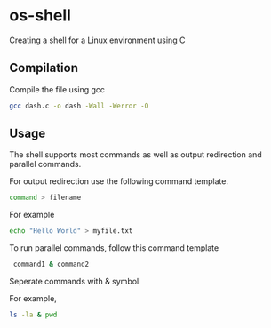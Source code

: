 # os-shell
Creating a shell for a Linux environment using C

## Compilation
Compile the file using gcc 
```bash
gcc dash.c -o dash -Wall -Werror -O
```

## Usage
The shell supports most commands as well as output redirection and parallel commands. 

  For output redirection use the following command template.
  ```bash
  command > filename
  ```
  For example
  ```bash
  echo "Hello World" > myfile.txt
  ```

  To run parallel commands, follow this command template
  ```bash
   command1 & command2 
  ```
  Seperate commands with & symbol
  
  For example,
  ```bash
  ls -la & pwd
  ```
